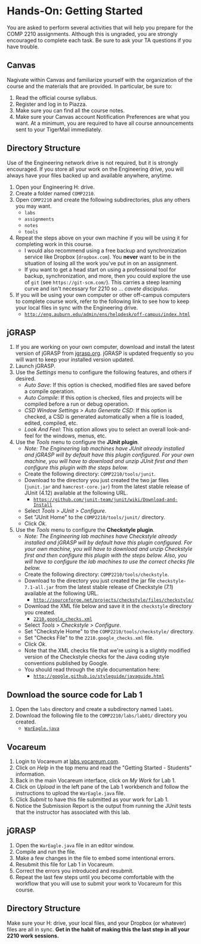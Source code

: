 <!---
	Description file for COMP 2210 Hands-On: Getting Started.
	Introduces basic requirements and procedures for lab.

	@author:  Dean Hendrix <dh@auburn.edu>
	@version: 2016-08-16
-->

# Hands-On: Getting Started

You are asked to perform several activities that will help you prepare for the COMP 2210 assignments. Although this is ungraded, you are strongly encouraged to complete each task. Be sure to ask your TA questions if you have trouble.


## Canvas

Nagivate within Canvas and familiarize yourself with the organization of the course and the materials that are provided. In particular, be sure to:

1. Read the official course syllabus.
1. Register and log in to Piazza.
1. Make sure you can find all the course notes.
1. Make sure your Canvas account Notification Preferences are what you want. At a minimum, you are required to have all course announcements sent to your TigerMail immediately.


## Directory Structure

Use of the Engineering network drive is not required, but it is strongly encouraged. If you store all your work on the Engineering drive, you will always have your files backed up and available anywhere, anytime.

1. Open your Engineering H: drive.
2. Create a folder named `COMP2210`.
3. Open `COMP2210` and create the following subdirectories, plus any others you may want.
	- `labs`
	- `assignments`
	- `notes`
	- `tools`
4. Repeat the steps above on your own machine if you will be using it for completing work in this course.
	- I would also recommend using a free backup and synchronization service like Dropbox (`dropbox.com`). You **never** want to be in the situation of losing all the work you've put in on an assignment.
	- If you want to get a head start on using a professional tool for backup, synchronization, and more, then you could explore the use of `git` (see `https://git-scm.com/`). This carries a steep learning curve and isn't necessary for 2210 so ... *cavete discipulus*.
5. If you will be using your own computer or other off-campus computers to complete course work, refer to the following link to see how to keep your local files in sync with the Engineering drive.
	- [`http://eng.auburn.edu/admin/ens/helpdesk/off-campus/index.html`](http://eng.auburn.edu/admin/ens/helpdesk/off-campus/index.html)


## jGRASP

1. If you are working on your own computer, download and install the latest version of jGRASP from [jgrasp.org](http://jgrasp.org). jGRASP is updated frequently so you will want to keep your installed version updated.
1. Launch jGRASP.
1. Use the *Settings* menu to configure the following features, and others if desired.
	- *Auto Save*: If this option is checked, modified files are saved before a compile operation.
	- *Auto Compile*: If this option is checked, files and projects will be compiled before a run or debug operation.
	- *CSD Window Settings > Auto Generate CSD*: If this option is checked, a CSD is generated automatically when a file is loaded, edited, compiled, etc.
	- *Look And Feel*: This option allows you to select an overall look-and-feel for the windows, menus, etc.
1. Use the *Tools* menu to configure the **JUnit plugin**.
	- *Note: The Engineering lab machines have JUnit already installed and jGRASP will by default have this plugin configured. For your own machine, you will have to download and unzip JUnit first and then configure this plugin with the steps below.*
	- Create the following directory: `COMP2210/tools/junit`.
	- Download to the directory you just created the two jar files (`junit.jar` and `hamcrest-core.jar`) from the latest stable release of JUnit (4.12) available at the following URL.
		- [`https://github.com/junit-team/junit/wiki/Download-and-Install`](https://github.com/junit-team/junit/wiki/Download-and-Install)
	- Select *Tools > JUnit > Configure*.
	- Set "JUnit Home" to the `COMP2210/tools/junit/` directory.
	- Click *Ok*.
1. Use the *Tools* menu to configure the **Checkstyle plugin**.
	- *Note: The Engineering lab machines have Checkstyle already installed and jGRASP will by default have this plugin configured. For your own machine, you will have to download and unzip Checkstyle first and then configure this plugin with the steps below. Also, you will have to configure the lab machines to use the correct checks file below.*
	- Create the following directory: `COMP2210/tools/checkstyle`.
	- Download to the directory you just created the jar file `checkstyle-7.1-all.jar` from the latest stable release of Checkstyle (7.1) available at the following URL.
		- [`http://sourceforge.net/projects/checkstyle/files/checkstyle/`](http://sourceforge.net/projects/checkstyle/files/checkstyle/)
	- Download the XML file below and save it in the `checkstyle` directory you created.
		- [`2210.google_checks.xml`](https://raw.githubusercontent.com/hendrtd/comp2210/master/coding_style_guidelines/2210.google_checks.xml)
	- Select *Tools > Checkstyle > Configure*.
	- Set "Checkstyle Home" to the `COMP2210/tools/checkstyle/` directory.
	- Set "Checks File" to the `2210.google_checks.xml` file.
	- Click *Ok*.
	- Note that the XML checks file that we're using is a slightly modified version of the Checkstyle checks for the Java coding style conventions published by Google.
	- You should read through the style documentation here:
		- [`http://google.github.io/styleguide/javaguide.html`](http://google.github.io/styleguide/javaguide.html)


## Download the source code for Lab 1
1. Open the `labs` directory and create a subdirectory named `lab01`.
1. Download the following file to the `COMP2210/labs/lab01/` directory you created.
	- [`WarEagle.java`](src/WarEagle.java)


## Vocareum

1. Login to Vocareum at [labs.vocareum.com](https://labs.vocareum.com).
1. Click on *Help* in the top menu and read the "Getting Started - Students" information.
1. Back in the main Vocareum interface, click on *My Work* for Lab 1.
1. Click on *Upload* in the left pane of the Lab 1 workbench and follow the instructions to upload the `WarEagle.java` file.
1. Click *Submit* to have this file submitted as your work for Lab 1.
1. Notice the Submission Report is the output from running the JUnit tests that the instructor has associated with this lab.



## jGRASP

1. Open the `WarEagle.java` file in an editor window.
1. Compile and run the file.
1. Make a few changes in the file to embed some intentional errors.
1. Resubmit this file for Lab 1 in Vocareum.
1. Correct the errors you introduced and resubmit.
1. Repeat the last few steps until you become comfortable with the workflow that you will use to submit your work to Vocareum for this course.


## Directory Structure

Make sure your H: drive, your local files, and your Dropbox (or whatever) files are all in sync. **Get in the habit of making this the last step in all your 2210 work sessions.**

